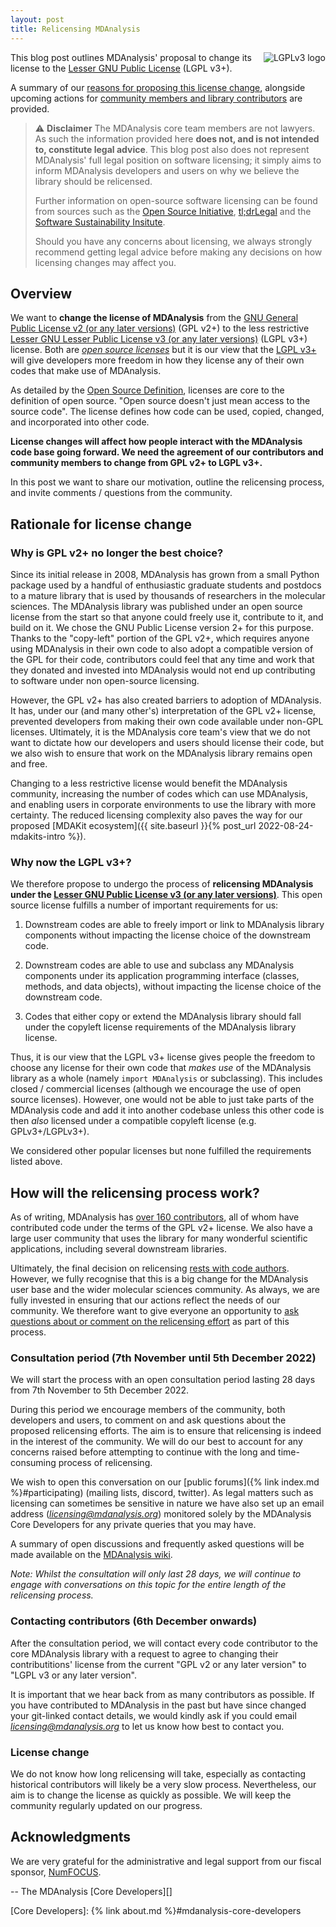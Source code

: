 ```yaml
---
layout: post
title: Relicensing MDAnalysis
---
```


<a href="https://www.gnu.org/licenses/lgpl-3.0.en.html">
<img src="https://www.gnu.org/graphics/lgplv3-with-text-154x68.png"
title="LGPLv3" alt="LGPLv3 logo" style="float: right"/>
</a>

This blog post outlines MDAnalysis' proposal to change its license
to the [Lesser GNU Public License][LGPL] (LGPL v3+).

A summary of our [reasons for proposing this license
change](#Rationale-for-changing-licenses), alongside upcoming actions
for [community members and library
contributors](#How-will-the-relicensing-process-work?) are provided.


> ⚠️ **Disclaimer**
> The MDAnalysis core team members are not
> lawyers. As such the information provided here __does not, and is not
> intended to, constitute legal advice__. This blog post also does not
> represent MDAnalysis' full legal position on software licensing; it
> simply aims to inform MDAnalysis developers and users on why
> we believe the library should be relicensed.
>
> Further information on open-source software licensing can be found
> from sources such as the [Open Source Initiative][OSI],
> [tl;drLegal][tldr legal] and the [Software Sustainability Insitute][SSI licensing].
>
> Should you have any concerns about licensing, we always strongly
> recommend getting legal advice before making any decisions on how
> licensing changes may affect you.


## Overview

We want to **change the license of MDAnalysis** from the [GNU General
Public License v2 (or any later versions)][GPLv2] (GPL v2+) to the less
restrictive [Lesser GNU Lesser Public License v3 (or any later versions)][LGPL]
(LGPL v3+) license. Both are [_open source licenses_][OSI] but it is
our view that the [LGPL v3+][LGPL] will give developers more freedom
in how they license any of their own codes that make use of MDAnalysis.

As detailed by the [Open Source Definition][OSD], licenses are core to
the definition of open source. "Open source doesn't just mean access
to the source code". The license defines how code can be used, copied,
changed, and incorporated into other code.

**License changes will affect how people interact with the MDAnalysis code
base going forward. We need the agreement of our contributors and
community members to change from GPL v2+ to LGPL v3+.**

In this post we want to share our motivation, outline the relicensing
process, and invite comments / questions from the community.


## Rationale for license change


### Why is GPL v2+ no longer the best choice?

Since its initial release in 2008, MDAnalysis has grown from a small
Python package used by a handful of enthusiastic graduate students and
postdocs to a mature library that is used by thousands of researchers
in the molecular sciences. The MDAnalysis library was published under
an open source license from the start so that anyone could freely use
it, contribute to it, and build on it. We chose the GNU Public License
version 2+ for this purpose. Thanks to the "copy-left" portion of the
GPL v2+, which requires anyone using MDAnalysis in their own code to
also adopt a compatible version of the GPL for their code, contributors
could feel that any time and work that they donated and invested into
MDAnalysis would not end up contributing to software under non
open-source licensing.

However, the GPL v2+ has also created barriers to adoption of MDAnalysis.
It has, under our (and many other's) interpretation of the GPL v2+
license, prevented developers from making their own code available under
non-GPL licenses. Ultimately, it is the MDAnalysis core team's view that
we do not want to dictate how our developers and users should license
their code, but we also wish to ensure that work on the MDAnalysis
library remains open and free.

Changing to a less restrictive license would benefit the MDAnalysis community, increasing
the number of codes which can use MDAnalysis, and enabling users in
corporate environments to use the library with more certainty. The
reduced licensing complexity also paves the way for our proposed
[MDAKit ecosystem]({{ site.baseurl }}{% post_url 2022-08-24-mdakits-intro %}).


### Why now the LGPL v3+?

We therefore propose to undergo the process of **relicensing MDAnalysis
under the [Lesser GNU Public License v3 (or any later versions)][LGPL]**.
This open source license fulfills a number of important requirements for us:

1. Downstream codes are able to freely import or link to MDAnalysis
   library components without impacting the license choice of the
   downstream code.
   
2. Downstream codes are able to use and subclass any MDAnalysis components
   under its application programming interface (classes, methods, and
   data objects), without impacting the license choice of the
   downstream code.
   
3. Codes that either copy or extend the MDAnalysis library should
   fall under the copyleft license requirements of the MDAnalysis
   library license.
   
Thus, it is our view that the LGPL v3+ license gives people the freedom
to choose any license for their own code that *makes use* of the MDAnalysis
library as a whole (namely ``import MDAnalysis`` or subclassing). This
includes closed / commercial licenses (although we encourage the use of
open source licenses). However, one would not be able to just take parts of
the MDAnalysis code and add it into another codebase unless this
other code is then *also* licensed under a compatible copyleft license
(e.g. GPLv3+/LGPLv3+).

We considered other popular licenses but none fulfilled the requirements listed above.

   
## How will the relicensing process work?

As of writing, MDAnalysis has [over 160 contributors][contributors],
all of whom have contributed code under the terms of the GPL v2+
license. We also have a large user community that uses the library
for many wonderful scientific applications, including several
downstream libraries.

Ultimately, the final decision on relicensing [rests with code
authors](#Contacting-contributors).  However, we fully recognise that
this is a big change for the MDAnalysis user base and the wider
molecular sciences community. As always, we are fully invested in
ensuring that our actions reflect the needs of our community. We
therefore want to give everyone an opportunity to [ask questions about
or comment on the relicensing effort](#Consultation-period) as part of
this process.


### Consultation period (7th November until 5th December 2022)

We will start the process with an open consultation period lasting
28 days from 7th November to 5th December 2022.

During this period we encourage members of the community,
both developers and users, to comment on and ask questions about the
proposed relicensing efforts. The aim is to ensure that relicensing is
indeed in the interest of the community. We will do our best to account
for any concerns raised before attempting to continue with the long and
time-consuming process of relicensing.

We wish to open this conversation on our [public forums]({% link
index.md %}#participating) (mailing lists, discord, twitter). As legal
matters such as licensing can sometimes be sensitive in nature we have
also set up an email address (*licensing@mdanalysis.org*) monitored
solely by the MDAnalysis Core Developers for any private queries that
you may have.

A summary of open discussions and frequently asked questions will be
made available on the [MDAnalysis wiki][faq wiki].

_Note: Whilst the consultation will only last 28 days, we will continue
to engage with conversations on this topic for the entire length of the
relicensing process._


### Contacting contributors (6th December onwards)

After the consultation period, we will contact every code contributor to
the core MDAnalysis library with a request to agree to changing their
contributitions' license from the current "GPL v2 or any later version"
to "LGPL v3 or any later version".

It is important that we hear back from as many contributors as possible.
If you have contributed to MDAnalysis in the past but have since changed
your git-linked contact details, we would kindly ask if you could email
*licensing@mdanalysis.org* to let us know how best to contact you.


### License change

We do not know how long relicensing will take, especially as contacting
historical contributors will likely be a very slow process. Nevertheless,
our aim is to change the license as quickly as possible. We will keep the
community regularly updated on our progress.


## Acknowledgments

We are very grateful for the administrative and legal support from our
fiscal sponsor, [NumFOCUS][]. 


-- The MDAnalysis [Core Developers][]

[OSI]: https://opensource.org/osd
[tldr legal]: https://tldrlegal.com/
[SSI licensing]: https://www.software.ac.uk/resources/guides/choosing-open-source-licence
[OSD]: https://opensource.org/osd
[GPLv2]: https://www.gnu.org/licenses/old-licenses/gpl-2.0.html
[LGPL]: https://www.gnu.org/licenses/lgpl-3.0.en.html
[contributors]: https://github.com/MDAnalysis/mdanalysis/blob/develop/package/AUTHORS
[faq wiki]: https://github.com/MDAnalysis/mdanalysis/wiki/GPLv2--to-LGPLv3--relicensing-summary-and-FAQ
[NumFOCUS]: https://www.numfocus.org
[Core Developers]: {% link about.md %}#mdanalysis-core-developers
